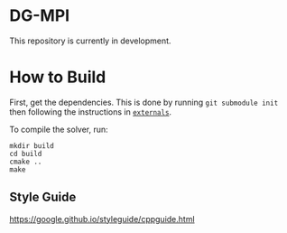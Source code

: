 # DG-MPI

This repository is currently in development.

# How to Build
First, get the dependencies. This is done by running
    ```
    git submodule init
    ```
then following the instructions in [`externals`](https://github.com/IhmeGroup/DG-MPI/tree/main/externals).

To compile the solver, run:
```
mkdir build
cd build
cmake ..
make
```

## Style Guide
https://google.github.io/styleguide/cppguide.html

